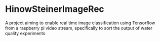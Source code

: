 # HinowSteinerImageRec
A project aiming to enable real time image classification using Tensorflow from a raspberry pi video stream, specifically to sort the output of water quality experiments
